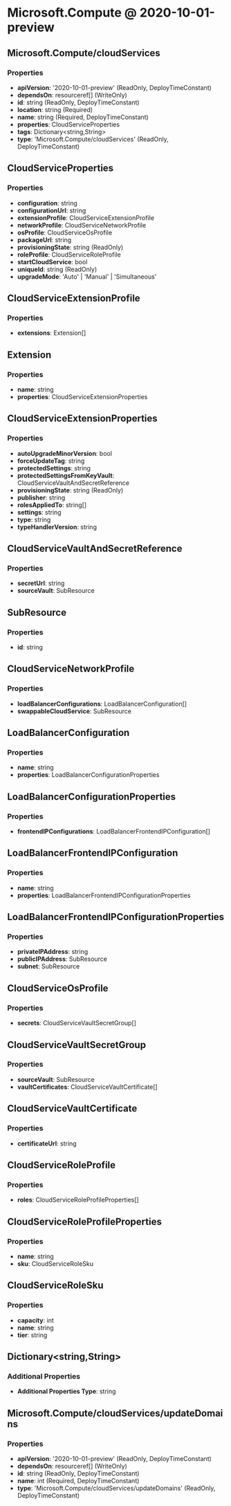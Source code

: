 # Microsoft.Compute @ 2020-10-01-preview

## Microsoft.Compute/cloudServices
### Properties
* **apiVersion**: '2020-10-01-preview' (ReadOnly, DeployTimeConstant)
* **dependsOn**: resourceref[] (WriteOnly)
* **id**: string (ReadOnly, DeployTimeConstant)
* **location**: string (Required)
* **name**: string (Required, DeployTimeConstant)
* **properties**: CloudServiceProperties
* **tags**: Dictionary<string,String>
* **type**: 'Microsoft.Compute/cloudServices' (ReadOnly, DeployTimeConstant)

## CloudServiceProperties
### Properties
* **configuration**: string
* **configurationUrl**: string
* **extensionProfile**: CloudServiceExtensionProfile
* **networkProfile**: CloudServiceNetworkProfile
* **osProfile**: CloudServiceOsProfile
* **packageUrl**: string
* **provisioningState**: string (ReadOnly)
* **roleProfile**: CloudServiceRoleProfile
* **startCloudService**: bool
* **uniqueId**: string (ReadOnly)
* **upgradeMode**: 'Auto' | 'Manual' | 'Simultaneous'

## CloudServiceExtensionProfile
### Properties
* **extensions**: Extension[]

## Extension
### Properties
* **name**: string
* **properties**: CloudServiceExtensionProperties

## CloudServiceExtensionProperties
### Properties
* **autoUpgradeMinorVersion**: bool
* **forceUpdateTag**: string
* **protectedSettings**: string
* **protectedSettingsFromKeyVault**: CloudServiceVaultAndSecretReference
* **provisioningState**: string (ReadOnly)
* **publisher**: string
* **rolesAppliedTo**: string[]
* **settings**: string
* **type**: string
* **typeHandlerVersion**: string

## CloudServiceVaultAndSecretReference
### Properties
* **secretUrl**: string
* **sourceVault**: SubResource

## SubResource
### Properties
* **id**: string

## CloudServiceNetworkProfile
### Properties
* **loadBalancerConfigurations**: LoadBalancerConfiguration[]
* **swappableCloudService**: SubResource

## LoadBalancerConfiguration
### Properties
* **name**: string
* **properties**: LoadBalancerConfigurationProperties

## LoadBalancerConfigurationProperties
### Properties
* **frontendIPConfigurations**: LoadBalancerFrontendIPConfiguration[]

## LoadBalancerFrontendIPConfiguration
### Properties
* **name**: string
* **properties**: LoadBalancerFrontendIPConfigurationProperties

## LoadBalancerFrontendIPConfigurationProperties
### Properties
* **privateIPAddress**: string
* **publicIPAddress**: SubResource
* **subnet**: SubResource

## CloudServiceOsProfile
### Properties
* **secrets**: CloudServiceVaultSecretGroup[]

## CloudServiceVaultSecretGroup
### Properties
* **sourceVault**: SubResource
* **vaultCertificates**: CloudServiceVaultCertificate[]

## CloudServiceVaultCertificate
### Properties
* **certificateUrl**: string

## CloudServiceRoleProfile
### Properties
* **roles**: CloudServiceRoleProfileProperties[]

## CloudServiceRoleProfileProperties
### Properties
* **name**: string
* **sku**: CloudServiceRoleSku

## CloudServiceRoleSku
### Properties
* **capacity**: int
* **name**: string
* **tier**: string

## Dictionary<string,String>
### Additional Properties
* **Additional Properties Type**: string

## Microsoft.Compute/cloudServices/updateDomains
### Properties
* **apiVersion**: '2020-10-01-preview' (ReadOnly, DeployTimeConstant)
* **dependsOn**: resourceref[] (WriteOnly)
* **id**: string (ReadOnly, DeployTimeConstant)
* **name**: int (Required, DeployTimeConstant)
* **type**: 'Microsoft.Compute/cloudServices/updateDomains' (ReadOnly, DeployTimeConstant)

